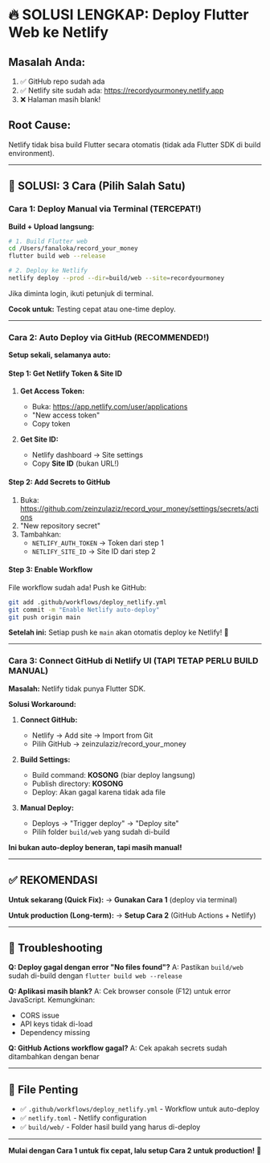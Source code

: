# 🔥 SOLUSI LENGKAP: Deploy Flutter Web ke Netlify

## Masalah Anda:
1. ✅ GitHub repo sudah ada
2. ✅ Netlify site sudah ada: https://recordyourmoney.netlify.app
3. ❌ Halaman masih blank!

## Root Cause:
Netlify tidak bisa build Flutter secara otomatis (tidak ada Flutter SDK di build environment).

---

## 🎯 SOLUSI: 3 Cara (Pilih Salah Satu)

### Cara 1: Deploy Manual via Terminal (TERCEPAT!)

**Build + Upload langsung:**

```bash
# 1. Build Flutter web
cd /Users/fanaloka/record_your_money
flutter build web --release

# 2. Deploy ke Netlify
netlify deploy --prod --dir=build/web --site=recordyourmoney
```

Jika diminta login, ikuti petunjuk di terminal.

**Cocok untuk:** Testing cepat atau one-time deploy.

---

### Cara 2: Auto Deploy via GitHub (RECOMMENDED!)

**Setup sekali, selamanya auto:**

#### Step 1: Get Netlify Token & Site ID

1. **Get Access Token:**
   - Buka: https://app.netlify.com/user/applications
   - "New access token"
   - Copy token

2. **Get Site ID:**
   - Netlify dashboard → Site settings
   - Copy **Site ID** (bukan URL!)

#### Step 2: Add Secrets to GitHub

1. Buka: https://github.com/zeinzulaziz/record_your_money/settings/secrets/actions
2. "New repository secret"
3. Tambahkan:
   - `NETLIFY_AUTH_TOKEN` → Token dari step 1
   - `NETLIFY_SITE_ID` → Site ID dari step 2

#### Step 3: Enable Workflow

File workflow sudah ada! Push ke GitHub:

```bash
git add .github/workflows/deploy_netlify.yml
git commit -m "Enable Netlify auto-deploy"
git push origin main
```

**Setelah ini:** Setiap push ke `main` akan otomatis deploy ke Netlify! 🎉

---

### Cara 3: Connect GitHub di Netlify UI (TAPI TETAP PERLU BUILD MANUAL)

**Masalah:** Netlify tidak punya Flutter SDK.

**Solusi Workaround:**

1. **Connect GitHub:**
   - Netlify → Add site → Import from Git
   - Pilih GitHub → zeinzulaziz/record_your_money

2. **Build Settings:**
   - Build command: **KOSONG** (biar deploy langsung)
   - Publish directory: **KOSONG**
   - Deploy: Akan gagal karena tidak ada file

3. **Manual Deploy:**
   - Deploys → "Trigger deploy" → "Deploy site"
   - Pilih folder `build/web` yang sudah di-build

**Ini bukan auto-deploy beneran, tapi masih manual!**

---

## ✅ REKOMENDASI

**Untuk sekarang (Quick Fix):**
→ **Gunakan Cara 1** (deploy via terminal)

**Untuk production (Long-term):**
→ **Setup Cara 2** (GitHub Actions + Netlify)

---

## 🐛 Troubleshooting

**Q: Deploy gagal dengan error "No files found"?**
A: Pastikan `build/web` sudah di-build dengan `flutter build web --release`

**Q: Aplikasi masih blank?**
A: Cek browser console (F12) untuk error JavaScript. Kemungkinan:
- CORS issue
- API keys tidak di-load
- Dependency missing

**Q: GitHub Actions workflow gagal?**
A: Cek apakah secrets sudah ditambahkan dengan benar

---

## 📝 File Penting

- ✅ `.github/workflows/deploy_netlify.yml` - Workflow untuk auto-deploy
- ✅ `netlify.toml` - Netlify configuration
- ✅ `build/web/` - Folder hasil build yang harus di-deploy

---

**Mulai dengan Cara 1 untuk fix cepat, lalu setup Cara 2 untuk production!** 🚀

